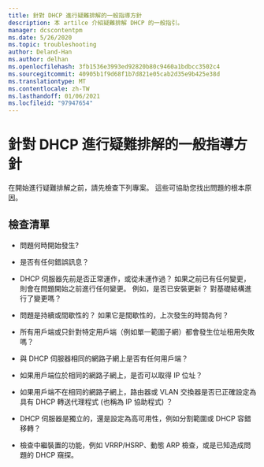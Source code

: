 ```yaml
---
title: 針對 DHCP 進行疑難排解的一般指導方針
description: 本 artilce 介紹疑難排解 DHCP 的一般指引。
manager: dcscontentpm
ms.date: 5/26/2020
ms.topic: troubleshooting
author: Deland-Han
ms.author: delhan
ms.openlocfilehash: 3fb1536e3993ed92820b80c9460a1bdbcc3502c4
ms.sourcegitcommit: 40905b1f9d68f1b7d821e05cab2d35e9b425e38d
ms.translationtype: MT
ms.contentlocale: zh-TW
ms.lasthandoff: 01/06/2021
ms.locfileid: "97947654"
---
```

# <a name="general-guidance-to-troubleshoot-dhcp"></a>針對 DHCP 進行疑難排解的一般指導方針

在開始進行疑難排解之前，請先檢查下列專案。 這些可協助您找出問題的根本原因。

## <a name="checklist"></a>檢查清單

  - 問題何時開始發生?

  - 是否有任何錯誤訊息？

  - DHCP 伺服器先前是否正常運作，或從未運作過？
    如果之前已有任何變更，則會在問題開始之前進行任何變更。 例如，是否已安裝更新？ 對基礎結構進行了變更嗎？

  - 問題是持續或間歇性的？ 如果它是間歇性的，上次發生的時間為何？

  - 所有用戶端或只針對特定用戶端（例如單一範圍子網）都會發生位址租用失敗嗎？

  - 與 DHCP 伺服器相同的網路子網上是否有任何用戶端？

  - 如果用戶端位於相同的網路子網上，是否可以取得 IP 位址？

  - 如果用戶端不在相同的網路子網上，路由器或 VLAN 交換器是否已正確設定為具有 DHCP 轉送代理程式 (也稱為 IP 協助程式) ？

  - DHCP 伺服器是獨立的，還是設定為高可用性，例如分割範圍或 DHCP 容錯移轉？

  - 檢查中繼裝置的功能，例如 VRRP/HSRP、動態 ARP 檢查，或是已知造成問題的 DHCP 窺探。
